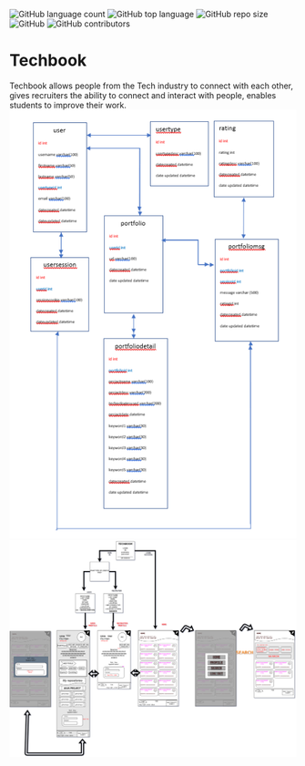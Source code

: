 ![GitHub language count](https://img.shields.io/github/languages/count/Techbook-Organization/techbook?color=green&label=Languages&logo=github&logoColor=green)
![GitHub top language](https://img.shields.io/github/languages/top/Techbook-Organization/techbook?color=red&label=HTML&logo=HTML5&logoColor=5)
![GitHub repo size](https://img.shields.io/github/repo-size/Techbook-Organization/techbook?color=cyan&label=Repo%20Size&logo=github&logoColor=cyan)
![GitHub](https://img.shields.io/github/license/Techbook-Organization/techbook?color=pink&label=License&logo=github&logoColor=pink)
![GitHub contributors](https://img.shields.io/github/contributors/Techbook-Organization/techbook?color=yellow&label=Contributors&logo=git&logoColor=yellow)
# Techbook
Techbook allows people from the Tech industry to connect with each other, gives recruiters the ability to connect and interact with people, enables students to improve their work.
![](/public/images/DB.png)
![](/public/images/UI.png)
